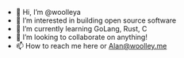 - 👋 Hi, I’m @woolleya
- 👀 I’m interested in building open source software
- 🌱 I’m currently learning GoLang, Rust, C
- 💞️ I’m looking to collaborate on anything!
- 📫 How to reach me here or Alan@woolley.me

<!---
woolleya/woolleya is a ✨ special ✨ repository because its `README.md` (this file) appears on your GitHub profile.
You can click the Preview link to take a look at your changes.
--->
